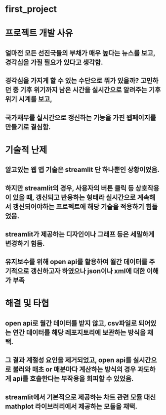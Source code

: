 # first_project
# 프로젝트 개발 사유
## 얼마전 모든 선진국들의 부채가 매우 높다는 뉴스를 보고, 경각심을 가질 필요가 있다고 생각함.
## 경각심을 가지게 할 수 있는 수단으로 뭐가 있을까? 고민하던 중 기후 위기까지 남은 시간을 실시간으로 알려주는 기후 위기 시계를 보고,
## 국가채무를 실시간으로 갱신하는 기능을 가진 웹페이지를 만들기로 결심함.

# 기술적 난제
## 알고있는 웹 앱 기술은 streamlit 단 하나뿐인 상황이었음.
## 하지만 streamlit의 경우, 사용자의 버튼 클릭 등 상호작용이 있을 때, 갱신되고 반응하는 형태라 실시간으로 계속해서 갱신되어야하는 프로젝트에 해당 기술을 적용하기 힘들었음.
## streamlit가 제공하는 디자인이나 그래프 등은 세밀하게 변경하기 힘듬.
## 유지보수를 위해 open api를 활용하여 월간 데이터를 주기적으로 갱신하고자 하였으나 json이나 xml에 대한 이해가 부족


# 해결 및 타협
## open api로 월간 데이터를 받지 않고, csv파일로 되어있는 연간 데이터를 해당 레포지토리에 보관하는 방식을 채택.
## 그 결과 계절성 요인을 제거되었고, open api를 실시간으로 불러와 매초 or 매분마다 계산하는 방식의 경우 과도하게 api를 호출한다는 부작용을 회피할 수 있었음.
## streamlit에서 기본적으로 제공하는 차트 관련 모듈 대신 mathplot 라이브러리에서 제공하는 모듈을 채택.
